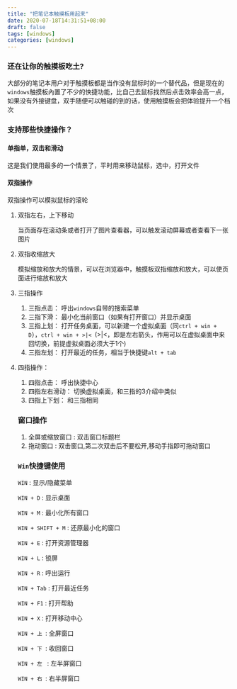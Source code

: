 ```yaml
---
title: "把笔记本触摸板用起来"
date: 2020-07-18T14:31:51+08:00
draft: false
tags: [windows]
categories: [windows]
---
```


### 还在让你的触摸板吃土?

大部分的笔记本用户对于触摸板都是当作没有鼠标时的一个替代品，但是现在的`windows`触摸板內置了不少的快捷功能，比自己去鼠标找然后点击效率会高一点，如果没有外接键盘，双手随便可以触碰的到的话，使用触摸板会把体验提升一个档次

### 支持那些快捷操作？

#### 单指单，双击和滑动

这是我们使用最多的一个情景了，平时用来移动鼠标，选中，打开文件

#### 双指操作

双指操作可以模拟鼠标的滚轮

1. 双指左右，上下移动

   当页面存在滚动条或者打开了图片查看器，可以触发滚动屏幕或者查看下一张图片

2. 双指收缩放大

   模拟缩放和放大的情景，可以在浏览器中，触摸板双指缩放和放大，可以使页面进行缩放和放大

3. 三指操作

   1. 三指点击： 呼出`windows`自带的搜索菜单
   2. 三指下滑： 最小化当前窗口（如果有打开窗口）并显示桌面
   3. 三指上划： 打开任务桌面，可以新建一个虚拟桌面（同`ctrl + win + D`），`ctrl + win + >|< `(>|<，即是左右箭头，作用可以在虚拟桌面中来回切换，前提虚拟桌面必须大于1个)
   4. 三指左划： 打开最近的任务，相当于快捷键`alt + tab`

4. 四指操作：

   1. 四指点击： 呼出快捷中心
   2. 四指左右滑动： 切换虚拟桌面，和三指的3介绍中类似
   3. 四指上下划： 和三指相同
   
   ### 窗口操作
   
   1. 全屏或缩放窗口 : 双击窗口标题栏
   2. 拖动窗口 : 双击窗口,第二次双击后不要松开,移动手指即可拖动窗口
   
   ### `Win`快捷键使用
   
   `WIN` : 显示/隐藏菜单
   
   `WIN + D` : 显示桌面
   
   `WIN + M` :  最小化所有窗口
   
   `WIN + SHIFT + M` : 还原最小化的窗口
   
   `WIN + E` : 打开资源管理器
   
   `WIN + L` : 锁屏
   
   `WIN + R` : 呼出运行
   
   `WIN + Tab` : 打开最近任务
   
   `WIN + F1` : 打开帮助
   
   `WIN + X` : 打开移动中心
   
   `WIN + 上 `: 全屏窗口
   
   `WIN + 下 `: 收回窗口
   
   `WIN + 左 ` : 左半屏窗口
   
   `WIN + 右 `: 右半屏窗口